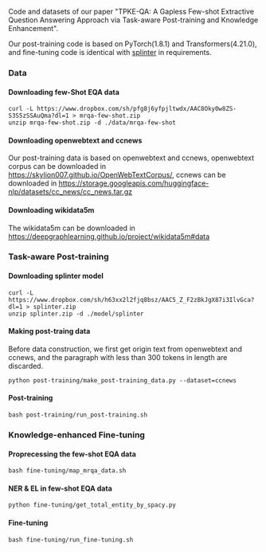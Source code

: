 Code and datasets of our paper "TPKE-QA: A Gapless Few-shot Extractive Question Answering Approach via Task-aware Post-training and Knowledge Enhancement".

Our post-training code is based on PyTorch(1.8.1) and Transformers(4.21.0), and fine-tuning code is identical with [splinter](https://github.com/oriram/splinter) in requirements.

### Data

#### Downloading few-Shot EQA data
```shell
curl -L https://www.dropbox.com/sh/pfg8j6yfpjltwdx/AAC8Oky0w8ZS-S3S5zSSAuQma?dl=1 > mrqa-few-shot.zip
unzip mrqa-few-shot.zip -d ./data/mrqa-few-shot
```

#### Downloading openwebtext and ccnews
Our post-training data is based on openwebtext and ccnews, openwebtext corpus can be downloaded in https://skylion007.github.io/OpenWebTextCorpus/, ccnews can be downloaded in https://storage.googleapis.com/huggingface-nlp/datasets/cc_news/cc_news.tar.gz

#### Downloading wikidata5m
The wikidata5m can be downloaded in https://deepgraphlearning.github.io/project/wikidata5m#data

### Task-aware Post-training

#### Downloading splinter model
```shell
curl -L https://www.dropbox.com/sh/h63xx2l2fjq8bsz/AAC5_Z_F2zBkJgX87i3IlvGca?dl=1 > splinter.zip
unzip splinter.zip -d ./model/splinter 
```
#### Making post-traing data

Before data construction, we first get origin text from openwebtext and ccnews, and the paragraph with less than 300 tokens in length are discarded.

```shell
python post-training/make_post-training_data.py --dataset=ccnews
```

#### Post-training 
```shell
bash post-training/run_post-training.sh
```

### Knowledge-enhanced Fine-tuning

#### Proprecessing the few-shot EQA data

```shell
bash fine-tuning/map_mrqa_data.sh
```

#### NER & EL in few-shot EQA data

```shell
python fine-tuning/get_total_entity_by_spacy.py
```

#### Fine-tuning

```shell
bash fine-tuning/run_fine-tuning.sh
```